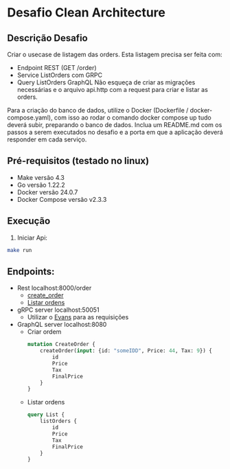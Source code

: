 # Desafio Clean Architecture

## Descrição Desafio

Criar o usecase de listagem das orders.
Esta listagem precisa ser feita com:
- Endpoint REST (GET /order)
- Service ListOrders com GRPC
- Query ListOrders GraphQL
Não esqueça de criar as migrações necessárias e o arquivo api.http com a request para criar e listar as orders.

Para a criação do banco de dados, utilize o Docker (Dockerfile / docker-compose.yaml), com isso ao rodar o comando docker compose up tudo deverá subir, preparando o banco de dados.
Inclua um README.md com os passos a serem executados no desafio e a porta em que a aplicação deverá responder em cada serviço.

## Pré-requisitos (testado no linux)

- Make versão 4.3
- Go versão 1.22.2
- Docker versão 24.0.7
- Docker Compose versão v2.3.3

## Execução

1. Iniciar Api:
```bash
make run
```

## Endpoints:
- Rest localhost:8000/order
  - [create_order](./api/create_order.http)
  - [Listar ordens](./api/list_order.http)
- gRPC server localhost:50051
  - Utilizar o [Evans](https://github.com/ktr0731/evans) para as requisições
- GraphQL server localhost:8080
  - Criar ordem  
    ```graphql
    mutation CreateOrder {
        createOrder(input: {id: "someIDD", Price: 44, Tax: 9}) {
            id
            Price
            Tax
            FinalPrice
        }
    }
    ```
  - Listar ordens  
    ```graphql
    query List {
        listOrders {
            id
            Price
            Tax
            FinalPrice
        }
    }
    ```

